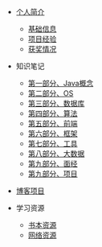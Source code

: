 <!--
 * @Description: 
 * @Date: 2019-08-05 11:57:02
 * @LastEditors: 孙浩然
 * @LastEditTime: 2020-06-30 11:14:21
 -->
<!-- * [全部目录](/)-->
* [个人简介](./authorintroducer.md)
  * [基础信息](./authorintroducer?id=个人简介)
  * [项目经验](./authorintroducer?id=项目经验)
  * [获奖情况](./authorintroducer?id=获奖情况)
  
* 知识笔记
  * [第一部分、Java概念]()
  * [第二部分、OS]()
  * [第三部分、数据库]()
  * [第四部分、算法]()
  * [第五部分、前端]()
  * [第六部分、框架]()
  * [第七部分、工具]()
  * [第八部分、大数据]()
  * [第九部分、面经]()
  * [第九部分、项目]()

* [博客项目](/10.project/00-博客系统总体流程图与所用技术.md)

* 学习资源

  * [书本资源]()
  * [网络资源]()